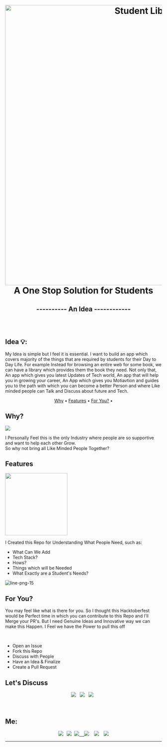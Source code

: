 <h1 align="center">
  <br>
  <a href="https://user-images.githubusercontent.com/64891042/193544369-7e54c20d-7139-44b2-9111-e528f0043071.png"><img src="https://user-images.githubusercontent.com/64891042/193544369-7e54c20d-7139-44b2-9111-e528f0043071.png" alt="Student Library" width="900"></a>
  <br>
  A One Stop Solution for Students<br>
 <h2 align="center"> ---------- An Idea ------------</h2>
</h1>
<br>
<br>

<h2 align="left">Idea 💡: </h2>
<p align="left">My Idea is simple but I feel it is essential. I want to build an app which covers majority of the things that are required by students for their Day to Day Life.
For example Instead for browsing an entire web for some book, we can have a library which provides them the book they need. Not only that, An app which gives you latest Updates of Tech world,
An app that will help you in growing your career, An App which gives you Motiavtion and guides you to the path with which you can become a better Person and where Like minded people can Talk and Discuss about future and Tech.<p>
</h3>


<p align="center">
  <a href="#why">Why</a> •
  <a href="#features">Features</a> •
  <a href="#for-you">For You?</a> •
 
</p>


## Why?
<a href="https://media.tenor.com/GtRsVehiXxAAAAAC/why-not-sure-why-not.gif"><img src="https://media.tenor.com/GtRsVehiXxAAAAAC/why-not-sure-why-not.gif"></a>
 
I Personally Feel this is the only Industry where people are so supportive and want to help each other Grow.
     <br>So why not bring all Like Minded People Together?

## Features
<a allign="right" href="https://media1.giphy.com/media/lXu72d4iKwqek/giphy.gif"><img src="https://media1.giphy.com/media/lXu72d4iKwqek/giphy.gif" alt=" " width="200"></a>

 I Created this Repo for Understanding What People Need, such as:
 
- What Can We Add
- Tech Stack?
- Hows?
- Things which will be Needed
- What Exactly are a Student's Needs?


![line-png-15](https://user-images.githubusercontent.com/64891042/193567794-f5a0e6d0-0f5c-442c-bad2-6b5d3e0d4b68.png)

## For You?

<p> You may feel like what is there for you. So I thought this Hacktoberfest would be Perfect time in which you can contribute to this Repo and I'll Merge your PR's.
 But I need Genuine Ideas and Innovative way we can make this Happen.
 I Feel we have the Power to pull this off<p>
<br>	 
	 
- Open an Issue
- Fork this Repo
- Discuss with People 
- Have an Idea & Finalize
- Create a Pull Request	 
	 
	 
## Let's Discuss
	 
<div align="center"><a href="https://discord.gg/mMqXKSVsAK">
	<img src="https://img.shields.io/badge/Discord-7289da?style=for-the-badge&logo=discord&logoColor=white"></a>  
	&nbsp; <a href="https://t.me/+T9W76rdIvQ8zYzFl">
	<img src="https://img.shields.io/badge/Telegram-2CA5E0?style=for-the-badge&logo=telegram&logoColor=white"></a> &nbsp; 
	<a href="mailto:rahuldeepak2002@gmail.com"><img src="https://img.shields.io/badge/Gmail-D14836?style=for-the-badge&logo=gmail&logoColor=white"></a> &nbsp;  
	

</div>
<br><br>


## Me:  
<div align="center">
<a href="https://discord.gg/mMqXKSVsAK"><img src="https://img.shields.io/badge/Discord-7289da?style=for-the-badge&logo=discord&logoColor=white"></a>  
	&nbsp; <a href="mailto:rahuldeepak2002@gmail.com"><img src="https://img.shields.io/badge/Gmail-D14836?style=for-the-badge&logo=gmail&logoColor=white"></a>
	&nbsp;<a href="https://twitter.com/thegood__guy"><img src="https://img.shields.io/badge/Twitter-1DA1F2?style=for-the-badge&logo=twitter&logoColor=white">
   &nbsp;&nbsp;  <a href="https://github.com/rahul-n18"><img src="https://img.shields.io/badge/GitHub-100000?style=for-the-badge&logo=github&logoColor=white"></a>  &nbsp;&nbsp; <a href="https://www.instagram.com/rahulalldaynew/"><img src="https://img.shields.io/badge/Instagram-E4405F?style=for-the-badge&logo=instagram&logoColor=white"></a> &nbsp;&nbsp;  <a href="www.linkedin.com/in/rahul-naveen"><img src="https://img.shields.io/badge/LinkedIn-blue?style=for-the-badge&logo=linkedin&logoColor=white">

---

	
